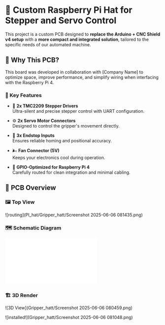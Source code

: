 # 🧠 Custom Raspberry Pi Hat for Stepper and Servo Control

This project is a custom PCB designed to **replace the Arduino + CNC Shield v4 setup** with a **more compact and integrated solution**, tailored to the specific needs of our automated machine.

## 🚀 Why This PCB?

This board was developed in collaboration with [Company Name] to optimize space, improve performance, and simplify wiring when interfacing with the Raspberry Pi 4.

### 🧩 Key Features

- 🔄 **2x TMC2209 Stepper Drivers**  
  Ultra-silent and precise stepper control with UART configuration.

- ⚙️ **2x Servo Motor Connectors**  
  Designed to control the gripper's movement directly.

- 🧱 **3x Endstop Inputs**  
  Ensures reliable homing and positional accuracy.

- 🌬️ **Fan Connector (5V)**  
  Keeps your electronics cool during operation.

- 🔌 **GPIO-Optimized for Raspberry Pi 4**  
  Carefully routed for clean integration and minimal cabling.

## 📐 PCB Overview

### 🖼️ Top View
![routing](PI_hat/Gripper_hatt/Screenshot 2025-06-06 081435.png)

### 🗺️ Schematic Diagram
![routing](PI_hat/Gripper_hatt/schematic.pdf)

### 🏗️ 3D Render
![3D View](Gripper_hatt/Screenshot 2025-06-06 080459.png)

![installed!](Gripper_hatt/Screenshot 2025-06-06 081048.png)

